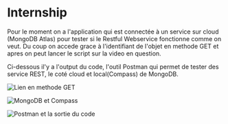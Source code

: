 # Internship

Pour le moment on a l'application qui est connectée à un service sur cloud (MongoDB Atlas) pour tester si le Restful
 Webservice  fonctionne comme on veut. Du coup on accede grace à l'identifiant de l'objet en methode GET et apres on peut 
 lancer le script sur la video en question.
 
 Ci-dessous il'y a l'output du code, l'outil Postman qui permet de tester des service REST, le coté cloud et local(Compass) de 
 MongoDB.
 
![Lien en methode GET](https://github.com/izaganami/Internship/Stage/screens/link.PNG"Capture")

![MongoDB et Compass](https://github.com/izaganami/Internship/Stage/screens/localandclound.PNG "Capture")

![Postman et la sortie du code](https://github.com/izaganami/Internship/Stage/screens/restfulapp.PNG "Capture")
